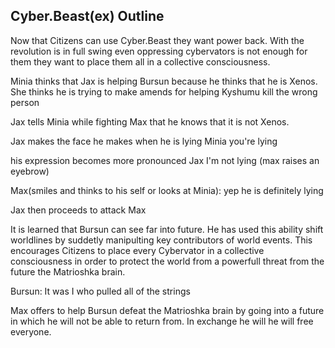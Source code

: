 ## Cyber.Beast(ex) Outline

Now that Citizens can use Cyber.Beast they want power back. With the revolution is in full swing even oppressing cybervators is not enough for them they want to place them all in a collective consciousness.

Minia thinks that Jax is helping Bursun because he thinks that he is Xenos. She thinks he is trying to make amends for helping Kyshumu kill the wrong person

Jax tells Minia while fighting Max that he knows that it is not Xenos.

Jax makes the face he makes when he is lying Minia you're lying

his expression becomes more pronounced Jax I'm not lying (max raises an eyebrow)

Max(smiles and thinks to his self or looks at Minia): yep he is definitely lying

Jax then proceeds to attack Max

It is learned that Bursun can see far into future. He has used this ability shift worldlines by suddetly manipulting key contributors of world events. This encourages Citizens to place every Cybervator in a collective consciousness in order to protect the world from a powerfull threat from the future the Matrioshka brain.

Bursun: It was I who pulled all of the strings

Max offers to help Bursun defeat the Matrioshka brain by going into a future in which he will not be able to return from. In exchange he will he will free everyone.

